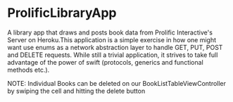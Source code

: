 # ProlificLibraryApp
A library app that draws and posts book data from Prolific Interactive's Server on Heroku.This application is a simple exercise in how one might want use enums as a network abstraction layer to handle  GET, PUT, POST and DELETE requests. While still a trivial application, it strives to take full advantage of the power of swift (protocols, generics and functional methods etc.). 


NOTE: Individual Books can be deleted on our BookListTableViewController by swiping the cell and hitting the delete button
